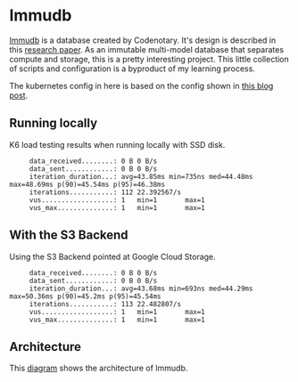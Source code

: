 # Immudb

[Immudb](https://immudb.io/) is a database created by Codenotary. 
It's design is described in this [research paper](https://codenotary.s3.amazonaws.com/Research-Paper-immudb-CodeNotary_v3.0.pdf).
As an immutable multi-model database that separates compute and storage, 
this is a pretty interesting project. 
This little collection of scripts and configuration is a byproduct of my learning process.

The kubernetes config in here is based on the config shown in 
[this blog post](https://immudb.io/blog/pushing-new-technology-the-hard-way-part2).

## Running locally

K6 load testing results when running locally with SSD disk.
```
     data_received........: 0 B 0 B/s
     data_sent............: 0 B 0 B/s
     iteration_duration...: avg=43.85ms min=735ns med=44.48ms max=48.69ms p(90)=45.54ms p(95)=46.38ms
     iterations...........: 112 22.392567/s
     vus..................: 1   min=1       max=1
     vus_max..............: 1   min=1       max=1

```
## With the S3 Backend

Using the S3 Backend pointed at Google Cloud Storage.
```
     data_received........: 0 B 0 B/s
     data_sent............: 0 B 0 B/s
     iteration_duration...: avg=43.68ms min=693ns med=44.29ms max=50.36ms p(90)=45.2ms p(95)=45.54ms
     iterations...........: 113 22.482807/s
     vus..................: 1   min=1       max=1
     vus_max..............: 1   min=1       max=1

```

## Architecture

This [diagram](https://play.d2lang.com/?script=5FRNj9sgEL3zK0Z7XMlWdt0Th0pVD1WlHlbdX0DMxEHFYA3QyKr83yuMv7qOEx9y6yUObx5vHsMwz8-5863G_GhJImUkpAqOw8uBVaRkVlodauM4vDKpREWi5vD0BH8YQB8ne4lsBtDL8D4SF2R_IQdPwrhGEBrf4yel9Ue0YwClVmi8m7cvtLbVruslxcHf5P-lxz7kmTPVQXvV6D5JwG4hI4JU3tL-LR1jAKqugzyOmypqyqlua2-vS7QSDYcDG6BvP9--wpe373P6VXVuV2i7SvMRx2_6dUi_kdZ2B2MLJF1-wTZs3TK1ZWk0VFqi0HhlDVwESTR3CrD3iABkrQenKoP0MM2GrD1BhQZJRM8PEk7d1DHmvCVRIYf39Ad-iBZpfoX_dNLiauLyoqQ_c_h0iFfnWiePWX3200s7iwY5lK1WRiINz7Gn7aBEJciytIgtK_EkgvZ7ckzUnbQx1wSwjrmCw3sxVeW_r8c4o_Nhzo1fyD7DGEqTKY8jaUUfZt09esIia2jMa5GC_Q0AAP__&theme=1&) shows the architecture of Immudb.

